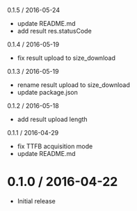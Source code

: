 0.1.5 / 2016-05-24

  * update README.md
  * add result res.statusCode

0.1.4 / 2016-05-19

  * fix result upload to size_download

0.1.3 / 2016-05-19

  * rename result upload to size_download
  * update package.json

0.1.2 / 2016-05-18

  * add result upload length

0.1.1 / 2016-04-29

  * fix TTFB acquisition mode
  * update README.md

0.1.0 / 2016-04-22
==================

  * Initial release
